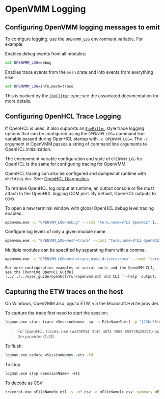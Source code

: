 # OpenVMM Logging

## Configuring OpenVMM logging messages to emit

To configure logging, use the `OPENVMM_LOG` environment variable. For example:

Enables debug events from all modules:

```cmd
set OPENVMM_LOG=debug
```

Enables trace events from the `mesh` crate and info events from everything else:

```cmd
set OPENVMM_LOG=info,mesh=trace
```

This is backed by the
[`EnvFilter`](https://docs.rs/tracing-subscriber/0.2.17/tracing_subscriber/struct.EnvFilter.html)
type; see the associated documentation for more details.

## Configuring OpenHCL Trace Logging

If OpenHCL is used, it also supports an [`EnvFilter`](https://docs.rs/tracing-subscriber/0.2.17/tracing_subscriber/struct.EnvFilter.html) style trace logging options that can be configured using the `OPENVMM_LOG=` command line variable passed during OpenHCL startup with `-c OPENVMM_LOG=`. The `-c` argument in OpenVMM passes a string of command line arguments to OpenHCL initialization. 

The environment variable configuration and style of `OPENVMM_LOG` for OpenHCL is the same for configuring tracing for OpenVMM.

OpenHCL tracing can also be configured and dumped at runtime with `ohcldiag-dev`. See: [OpenHCL Diagnostics](../openhcl/diag/ohcldiag_dev.md)

To retrieve OpenHCL log output at runtime, an output console or file must attach to the OpenHCL logging COM port. By default, OpenHCL outputs to `COM3`.

To open a new terminal window with global OpenHCL debug level tracing enabled:
```cmd
openvmm.exe -c "OPENVMM_LOG=debug" --com3 "term,name=VTL2 OpenHCL" [...]
```

Configure log levels of only a given module name:
```cmd
openvmm.exe -c "OPENVMM_LOG=mesh=trace" --com3 "term,name=VTL2 OpenHCL" [...]
```

Multiple modules can be specified by separating them with a comma:
```cmd
openvmm.exe -c "OPENVMM_LOG=mesh=trace,nvme_driver=trace" --com3 "term,name=VTL2 OpenHCL" [...]
```

```admonish tip
For more configuration examples of serial ports and the OpenVMM CLI, see the [Running OpenHCL Guide](../../../user_guide/openhcl/run/openvmm.md) and CLI `--help` output.
```

## Capturing the ETW traces on the host

On Windows, OpenVMM also logs to ETW, via the Microsoft.HvLite provider.

To capture the trace first need to start the session:
```cmd
logman.exe start trace <SessionName> -ow -o FileName0.etl -p "{22bc55fe-2116-5adc-12fb-3fadfd7e360c}" 0xffffffffffffffff 0xff -nb 16 16 -bs 16 -mode 0x2 -ets
```
 > For OpenHCL traces, use `{AA5DE534-D149-487A-9053-05972BA20A7C}` as the provider GUID.

To flush:
```cmd
logman.exe update <SessionName> -ets -fd
```
To stop:
```cmd
logman.exe stop <SessionName> -ets
```
To decode as CSV:
```cmd
tracerpt.exe <FileName0>.etl -y -of csv -o <FileName1>.csv -summary <FileName2>.summary
```
